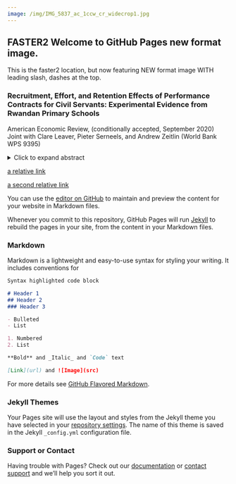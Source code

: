 ```yaml
---
image: /img/IMG_5837_ac_1ccw_cr_widecrop1.jpg
---
```


## FASTER2 Welcome to GitHub Pages new format image.

This is the faster2 location, but now featuring NEW format image WITH leading slash, dashes at the top.

### Recruitment, Effort, and Retention Effects of Performance Contracts for Civil Servants: Experimental Evidence from Rwandan Primary Schools
American Economic Review, (conditionally accepted, September 2020)
Joint with Clare Leaver, Pieter Serneels, and Andrew Zeitlin
(World Bank WPS 9395)
<details>
	<summary>Click to expand abstract</summary>
	This paper reports on a two-tiered experiment designed to separately identify the selection and effort margins of pay-for-performance (P4P). At the recruitment stage, teacher labor markets were randomly assigned to a 'pay-for-percentile' or fixed-wage contract. Once recruits were placed, an unexpected, incentive-compatible, school-level re-randomization was performed, so that some teachers who applied for a fixed-wage contract ended up being paid by P4P, and vice versa. By the second year of the study, the within-year effort effect of P4P was 0.16 standard deviations of pupil learning, with the total effect rising to 0.20 standard deviations after allowing for selection.
</details>

[a relative link](another-page-1.html)

[a second relative link](nextnewfile.html)

You can use the [editor on GitHub](https://github.com/owenozier/test123/edit/main/README.md) to maintain and preview the content for your website in Markdown files.

Whenever you commit to this repository, GitHub Pages will run [Jekyll](https://jekyllrb.com/) to rebuild the pages in your site, from the content in your Markdown files.

### Markdown

Markdown is a lightweight and easy-to-use syntax for styling your writing. It includes conventions for

```markdown
Syntax highlighted code block

# Header 1
## Header 2
### Header 3

- Bulleted
- List

1. Numbered
2. List

**Bold** and _Italic_ and `Code` text

[Link](url) and ![Image](src)
```

For more details see [GitHub Flavored Markdown](https://guides.github.com/features/mastering-markdown/).

### Jekyll Themes

Your Pages site will use the layout and styles from the Jekyll theme you have selected in your [repository settings](https://github.com/owenozier/test123/settings). The name of this theme is saved in the Jekyll `_config.yml` configuration file.

### Support or Contact

Having trouble with Pages? Check out our [documentation](https://docs.github.com/categories/github-pages-basics/) or [contact support](https://github.com/contact) and we’ll help you sort it out.
